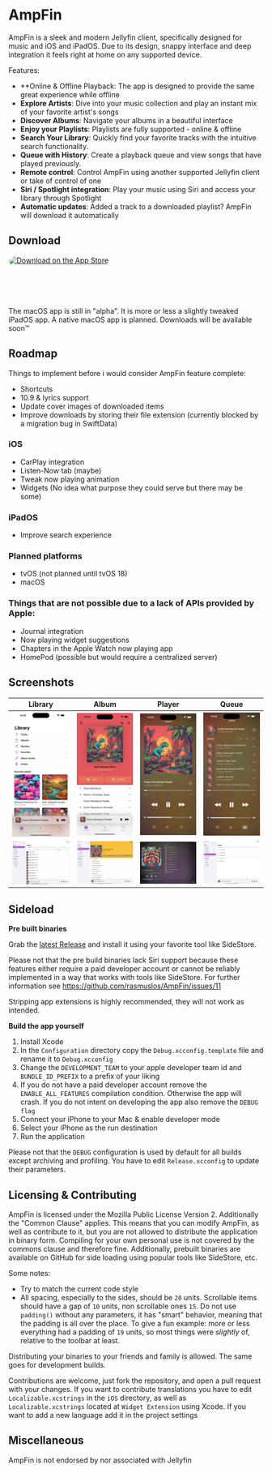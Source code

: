 # AmpFin

AmpFin is a sleek and modern Jellyfin client, specifically designed for music and iOS and iPadOS. Due to its design, snappy interface and deep integration it feels right at home on any supported device.

Features:

- **Online & Offline Playback: The app is designed to provide the same great experience while offline
- **Explore Artists**: Dive into your music collection and play an instant mix of your favorite artist's songs
- **Discover Albums**: Navigate your albums in a beautiful interface
- **Enjoy your Playlists**: Playlists are fully supported - online & offline
- **Search Your Library**: Quickly find your favorite tracks with the intuitive search functionality.
- **Queue with History**: Create a playback queue and view songs that have played previously.
- **Remote control**: Control AmpFin using another supported Jellyfin client or take of control of one
- **Siri / Spotlight integration**: Play your music using Siri and access your library through Spotlight
- **Automatic updates**: Added a track to a downloaded playlist? AmpFin will download it automatically

## Download

<a href="https://apps.apple.com/de/app/ampfin/id6473753735?itsct=apps_box_badge&amp;itscg=30200" style="display: inline-block; overflow: hidden; border-radius: 13px; width: 250px; height: 83px;"><img src="https://tools.applemediaservices.com/api/badges/download-on-the-app-store/black/en-us?size=250x83&amp;releaseDate=1710288000" alt="Download on the App Store" style="border-radius: 13px; width: 250px; height: 83px;"></a>

The macOS app is still in "alpha". It is more or less a slightly tweaked iPadOS app. A native macOS app is planned. Downloads will be available soon™️

## Roadmap

Things to implement before i would consider AmpFin feature complete:

- Shortcuts
- 10.9 & lyrics support
- Update cover images of downloaded items
- Improve downloads by storing their file extension (currently blocked by a migration bug in SwiftData)

### iOS

- CarPlay integration
- Listen-Now tab (maybe)
- Tweak now playing animation
- Widgets (No idea what purpose they could serve but there may be some)

### iPadOS

- Improve search experience

### Planned platforms

- tvOS (not planned until tvOS 18)
- macOS

### Things that are not possible due to a lack of APIs provided by Apple:

- Journal integration
- Now playing widget suggestions
- Chapters in the Apple Watch now playing app
- HomePod (possible but would require a centralized server)

## Screenshots

| Library | Album | Player | Queue |
| ------------- | ------------- | ------------- | ------------- |
| <img src="/Screenshots/Library.png?raw=true" alt="Library" width="200"/> | <img src="/Screenshots/Album.png?raw=true" alt="Album" width="200"/> | <img src="/Screenshots/Player.png?raw=true" alt="Player" width="200"/>  | <img src="/Screenshots/Queue.png?raw=true" alt="Queue" width="200"/> 
| <img src="/Screenshots/Tracks%20(iPad).png?raw=true" alt="Tracks" width="200"/> | <img src="/Screenshots/Album%20(iPad).png?raw=true" alt="Album" width="200"/> | <img src="/Screenshots/Player%20(iPad).png?raw=true" alt="Player" width="200"/>  | <img src="/Screenshots/Artists%20(iPad).png?raw=true" alt="Artists" width="200"/> 

## Sideload

**Pre built binaries**

Grab the [latest Release](https://github.com/rasmuslos/AmpFin/releases/latest) and install it using your favorite tool like SideStore.

Please not that the pre build binaries lack Siri support because these features either require a paid developer account or cannot be reliably implemented in a way that works with tools like SideStore. For further information see https://github.com/rasmuslos/AmpFin/issues/11

Stripping app extensions is highly recommended, they will not work as intended.

**Build the app yourself**

1. Install Xcode
2. In the `Configuration` directory copy the `Debug.xcconfig.template` file and rename it to `Debug.xcconfig`
3. Change the `DEVELOPMENT_TEAM` to your apple developer team id and `BUNDLE_ID_PREFIX` to a prefix of your liking
4. If you do not have a paid developer account remove the `ENABLE_ALL_FEATURES` compilation condition. Otherwise the app will crash. If you do not intent on developing the app also remove the `DEBUG flag`
5. Connect your iPhone to your Mac & enable developer mode
6. Select your iPhone as the run destination
7. Run the application

Please not that the `DEBUG` configuration is used by default for all builds except archiving and profiling. You have to edit `Release.xcconfig` to update their parameters.

## Licensing & Contributing

AmpFin is licensed under the Mozilla Public License Version 2. Additionally the "Common Clause" applies. This means that you can modify AmpFin, as well as contribute to it, but you are not allowed to distribute the application in binary form. Compiling for your own personal use is not covered by the commons clause and therefore fine. Additionally, prebuilt binaries are available on GitHub for side loading using popular tools like SideStore, etc.

Some notes:

- Try to match the current code style
- All spacing, especially to the sides, should be `20` units. Scrollable items should have a gap of `10` units, non scrollable ones `15`. Do not use `padding()` without any parameters, it has "smart" behavior, meaning that the padding is all over the place.
To give a fun example: more or less everything had a padding of `19` units, so most things were _slightly_ of, relative to the toolbar at least.

Distributing your binaries to your friends and family is allowed. The same goes for development builds.

Contributions are welcome, just fork the repository, and open a pull request with your changes. If you want to contribute translations you have to edit `Localizable.xcstrings` in the `iOS` directory, as well as `Localizable.xcstrings` located at `Widget Extension` using Xcode. If you want to add a new language add it in the project settings

## Miscellaneous

AmpFin is not endorsed by nor associated with Jellyfin
